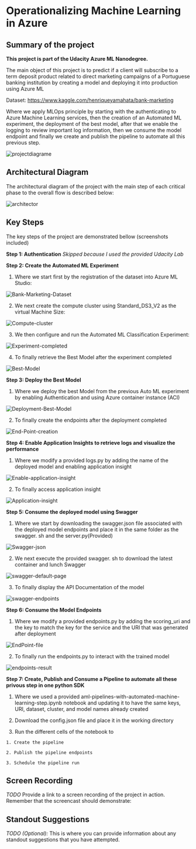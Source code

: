 # Operationalizing Machine Learning in Azure

## Summary of the project

**This project is part of the Udacity Azure ML Nanodegree.**

The main object of this project is to predict if a client will subscribe to a term deposit product related to direct marketing campaigns of a Portuguese banking institution by creating a model and deploying it into production using Azure ML

Dataset: https://www.kaggle.com/henriqueyamahata/bank-marketing 

Where we apply MLOps principle by starting with the authenticating to Azure Machine Learning services, then the creation of an Automated ML experiment, the deployment of the best model, after that we enable the logging to review important log information, then we consume the model endpoint and finally we create and publish the pipeline to automate all this previous step.

![projectdiagrame](Main-step-project.png "projectdiagrame")

## Architectural Diagram
The architectural diagram of the project with the main step of each critical phase to the overall flow is described below:

![architector](architector.png "architecture")

## Key Steps
The key steps of the project are demonstrated bellow (screenshots included)

**Step 1: Authentication**  *Skipped because I used the provided Udacity Lab*

**Step 2: Create the Automated ML Experiment**

 1. Where we start first by the registration of the dataset into Azure ML Studio:

![Bank-Marketing-Dataset](Bank-Marketing-Dataset.png "Bank Marketing Dataset")

 2. We next create the compute cluster using Standard_DS3_V2 as the virtual Machine Size:

![Compute-cluster](Compute-cluster.png "Compute-cluster")

 3. We then configure and run the Automated ML Classification Experiment:

![Experiment-completed](Experiment-completed.png "Experiment-completed")

 4. To finally retrieve the Best Model after the experiment completed

![Best-Model](Best-Model.png "Best-Model")

**Step 3: Deploy the Best Model**

 1. Where we deploy the best Model from the previous Auto ML experiment by enabling Authentication and using Azure container instance (ACI)

![Deployment-Best-Model](Deployment-Best-Model.PNG "Deployment-Best-Model")

 2. To finally create the endpoints after the deployment completed

![End-Point-creation](End-Point-creation.PNG "End-Point-creation")

**Step 4: Enable Application Insights to retrieve logs and visualize the performance**

 1. Where we modify a provided logs.py by adding the name of the deployed model and enabling application insight 
 
 ![Enable-application-insight](Enable-application-insight.png "Enable-application-insight")
 
  2. To finally access application insight 
  
 ![Application-insight]( Application-insight.png " Application-insight")
 
 **Step 5: Consume the deployed model using Swagger**
 
  1. Where we start by downloading the swagger.json file associated with the deployed model endpoints and place it in the same folder as the swagger. sh and the server.py(Provided)
  
   ![Swagger-json]( Swagger-jason.png " Swagger-json")
   
  2. We next execute the provided swagger. sh to download the latest container and lunch Swagger
  
   ![swagger-default-page]( swagger-default-page.PNG " swagger-default-page.PNG")
   
  3. To finally display the API Documentation of the model 
  
   ![swagger-endpoints](swagger-endpoints.PNG " swagger-endpoints")
   
 **Step 6: Consume the Model Endpoints**
 
  1. Where we modify a provided endpoints.py by adding the scoring_uri and the key to match the key for the service and the URI that was generated after deployment
  
   ![EndPoint-file](EndPoint-file.PNG " EndPoint-file")
   
  2. To finally run the endpoints.py to interact with the trained model
  
   ![endpoints-result](endpoints-result.PNG " endpoints-result")
   
   **Step 7: Create, Publish and Consume a Pipeline to automate all these privous step in one python SDK**

  1. Where we used a provided aml-pipelines-with-automated-machine-learning-step.ipynb notebook and updating it to have the same keys, URI, dataset, cluster, and model names already created
  
  2. Download the config.json file and place it in the working directory
  
  3. Run the different cells of the notebook to 
  
    1. Create the pipeline
    
    2. Publish the pipeline endpoints
    
    3. Schedule the pipeline run
    
    


  
  







  
 






## Screen Recording
*TODO* Provide a link to a screen recording of the project in action. Remember that the screencast should demonstrate:

## Standout Suggestions
*TODO (Optional):* This is where you can provide information about any standout suggestions that you have attempted.
